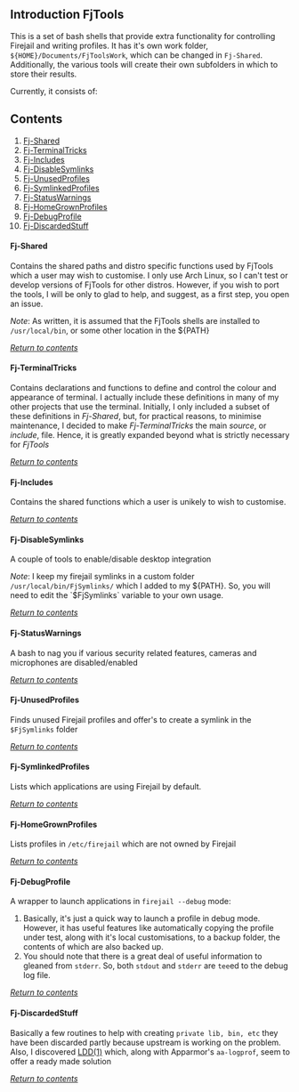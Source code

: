 ## Introduction FjTools
This is a set of bash shells that provide extra functionality for controlling Firejail and writing profiles. It has it's own work folder, `${HOME}/Documents/FjToolsWork`, which can be changed in `Fj-Shared`. Additionally, the various tools will create their own subfolders in which to store their results.

Currently, it consists of:

## Contents
  1. [Fj-Shared](#fj-shared)
  1. [Fj-TerminalTricks](#fj-terminaltricks)
  1. [Fj-Includes](#fj-includes)
  1. [Fj-DisableSymlinks](#fj-disablesymlinks)
  1. [Fj-UnusedProfiles](#fj-unusedprofiles)
  1. [Fj-SymlinkedProfiles](#fj-symlinkedprofiles)
  1. [Fj-StatusWarnings](#fj-statuswarnings)
  1. [Fj-HomeGrownProfiles](#fj-homegrownprofiles)
  1. [Fj-DebugProfile](#fj-debugprofile)
  1. [Fj-DiscardedStuff](#fj-discardedstuff)

#### Fj-Shared
Contains the shared paths and distro specific functions used by FjTools which a user may wish to customise. I only use Arch Linux, so I can't test or develop versions of FjTools for other distros. However, if you wish to port the tools, I will be only to glad to help, and suggest, as a first step, you open an issue.

*Note*: As written, it is assumed that the FjTools shells are installed to `/usr/local/bin`, or some other location in the ${PATH}

[*Return to contents*](#contents)

#### Fj-TerminalTricks
Contains declarations and functions to define and control the colour and appearance of terminal. I actually include these definitions in many of my other projects that use the terminal. Initially, I only included a subset of these definitions in *Fj-Shared*, but, for practical reasons, to minimise maintenance, I decided to make *Fj-TerminalTricks* the main *source*, or *include*, file. Hence, it is greatly expanded beyond what is strictly necessary for *FjTools*

[*Return to contents*](#contents)

#### Fj-Includes
Contains the shared functions which a user is unikely to wish to customise.

[*Return to contents*](#contents)

#### Fj-DisableSymlinks
A couple of tools to enable/disable desktop integration

*Note*: I keep my firejail symlinks in a custom folder `/usr/local/bin/FjSymlinks/` which I added to my ${PATH}. So, you will need to edit the `$FjSymlinks` variable to your own usage.

[*Return to contents*](#contents)

#### Fj-StatusWarnings
A bash to nag you if various security related features, cameras and microphones are disabled/enabled

[*Return to contents*](#contents)

#### Fj-UnusedProfiles
Finds unused Firejail profiles and offer's to create a symlink in the `$FjSymlinks` folder

[*Return to contents*](#contents)

#### Fj-SymlinkedProfiles
Lists which applications are using Firejail by default.

[*Return to contents*](#contents)

#### Fj-HomeGrownProfiles
Lists profiles in `/etc/firejail` which are not owned by Firejail

[*Return to contents*](#contents)

#### Fj-DebugProfile
A wrapper to launch applications in `firejail --debug` mode:
1. Basically, it's just a quick way to launch a profile in debug mode. However, it has useful features like automatically copying the profile under test, along with it's local customisations, to a backup folder, the contents of which are also backed up.
1. You should note that there is a great deal of useful information to gleaned from `stderr`. So, both `stdout` and `stderr` are `tee`ed to the debug log file.

[*Return to contents*](#contents)

#### Fj-DiscardedStuff
Basically a few routines to help with creating `private lib, bin, etc` they have been discarded partly because upstream is working on the problem. Also, I discovered [LDD(1)](http://man7.org/linux/man-pages/man1/ldd.1.html)  which, along with Apparmor's `aa-logprof`, seem to offer a ready made solution

[*Return to contents*](#contents)
